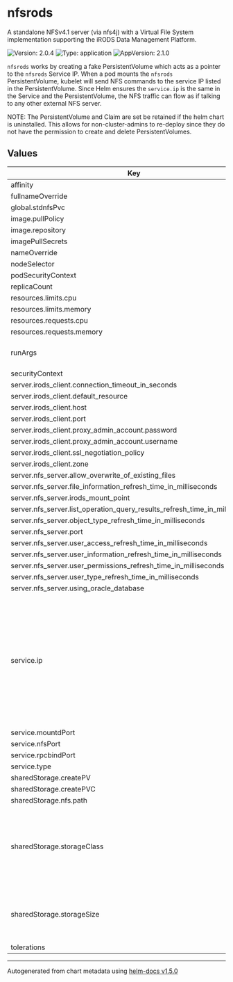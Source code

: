 # nfsrods

A standalone NFSv4.1 server (via nfs4j) with a Virtual File System implementation supporting the iRODS Data Management Platform.

![Version: 2.0.4](https://img.shields.io/badge/Version-2.0.4-informational?style=flat-square) ![Type: application](https://img.shields.io/badge/Type-application-informational?style=flat-square) ![AppVersion: 2.1.0](https://img.shields.io/badge/AppVersion-2.1.0-informational?style=flat-square)

`nfsrods` works by creating a fake PersistentVolume which acts as a pointer to the `nfsrods` Service IP. When a pod mounts the `nfsrods` PersistentVolume, kubelet will send NFS commands to the service IP listed in the PersistentVolume. Since Helm ensures the `service.ip` is the same in the Service and the PersistentVolume, the NFS traffic can flow as if talking to any other external NFS server.

NOTE: The PersistentVolume and Claim are set be retained if the helm chart is uninstalled. This allows for non-cluster-admins to re-deploy since they do not have the permission to create and delete PersistentVolumes.

## Values

| Key | Type | Default | Description |
|-----|------|---------|-------------|
| affinity | object | `{}` |  |
| fullnameOverride | string | `""` |  |
| global.stdnfsPvc | string | `"stdnfs"` |  |
| image.pullPolicy | string | `"IfNotPresent"` |  |
| image.repository | string | `"irods/nfsrods"` |  |
| imagePullSecrets | list | `[]` |  |
| nameOverride | string | `""` |  |
| nodeSelector | object | `{}` |  |
| podSecurityContext | object | `{}` |  |
| replicaCount | int | `1` |  |
| resources.limits.cpu | string | `"500m"` |  |
| resources.limits.memory | string | `"1Gi"` |  |
| resources.requests.cpu | string | `"100m"` |  |
| resources.requests.memory | string | `"128Mi"` |  |
| runArgs | string | `"/usr/sbin/useradd -m -u 1000 -s /bin/bash rods; ./start.sh"` |  |
| securityContext | object | `{}` |  |
| server.irods_client.connection_timeout_in_seconds | int | `600` |  |
| server.irods_client.default_resource | string | `"demoResc"` |  |
| server.irods_client.host | string | `"example.com"` |  |
| server.irods_client.port | int | `1247` |  |
| server.irods_client.proxy_admin_account.password | string | `"password"` |  |
| server.irods_client.proxy_admin_account.username | string | `"user"` |  |
| server.irods_client.ssl_negotiation_policy | string | `"CS_NEG_REFUSE"` |  |
| server.irods_client.zone | string | `"ExampleZone"` |  |
| server.nfs_server.allow_overwrite_of_existing_files | bool | `true` |  |
| server.nfs_server.file_information_refresh_time_in_milliseconds | int | `1000` |  |
| server.nfs_server.irods_mount_point | string | `"/ExampleZone"` |  |
| server.nfs_server.list_operation_query_results_refresh_time_in_milliseconds | int | `30000` |  |
| server.nfs_server.object_type_refresh_time_in_milliseconds | int | `300000` |  |
| server.nfs_server.port | int | `2049` |  |
| server.nfs_server.user_access_refresh_time_in_milliseconds | int | `1000` |  |
| server.nfs_server.user_information_refresh_time_in_milliseconds | string | `"3600000"` |  |
| server.nfs_server.user_permissions_refresh_time_in_milliseconds | int | `300000` |  |
| server.nfs_server.user_type_refresh_time_in_milliseconds | int | `300000` |  |
| server.nfs_server.using_oracle_database | bool | `false` |  |
| service.ip | string | `nil` | NOTE: This IP must be a valid, unused IP in the cluster's service CIDR.    A hostname or servicename will not resolve b/c of the DNS settings on nodes.  ip: 10.233.58.200 (previous default) |
| service.mountdPort | int | `20048` |  |
| service.nfsPort | int | `2049` |  |
| service.rpcbindPort | int | `111` |  |
| service.type | string | `"ClusterIP"` |  |
| sharedStorage.createPV | bool | `true` |  |
| sharedStorage.createPVC | bool | `true` |  |
| sharedStorage.nfs.path | string | `"/"` |  |
| sharedStorage.storageClass | string | `"nfsrods-sc"` | This storageClass doesn't need to exist in the cluster since the PVC is directly selecting the PV |
| sharedStorage.storageSize | string | `"100Gi"` | No data is actually stored here, just a pointer to the nfsrods service IP. |
| tolerations | list | `[]` |  |

----------------------------------------------
Autogenerated from chart metadata using [helm-docs v1.5.0](https://github.com/norwoodj/helm-docs/releases/v1.5.0)
